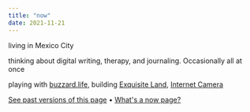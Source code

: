 ```yaml
---
title: "now"
date: 2021-11-21
---
```


living in Mexico City

thinking about digital writing, therapy, and journaling. Occasionally all at once

playing with [buzzard.life](https://buzzard.life), building [Exquisite Land](https://exquisite.land), [Internet Camera](https://internet.camera)

[See past versions of this page](https://github.com/jborichevskiy/up-and-to-the-right/blob/master/content/now.md) • [What's a now page?](https://nownownow.com/about)
